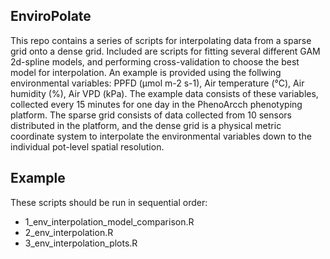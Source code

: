 ## EnviroPolate

This repo contains a series of scripts for interpolating data from a sparse grid onto a dense grid. Included are scripts for fitting several different GAM 2d-spline models, and performing cross-validation to choose the best model for interpolation. An example is provided using the follwing environmental variables: PPFD (µmol m-2 s-1), Air temperature (°C), Air humidity (%), Air VPD (kPa). The example data consists of these variables, collected every 15 minutes for one day in the PhenoArcch phenotyping platform. The sparse grid consists of data collected from 10 sensors distributed in the platform, and the dense grid is a physical metric coordinate system to interpolate the environmental variables down to the individual pot-level spatial resolution.

## Example

These scripts should be run in sequential order:

* 1_env_interpolation_model_comparison.R
* 2_env_interpolation.R
* 3_env_interpolation_plots.R